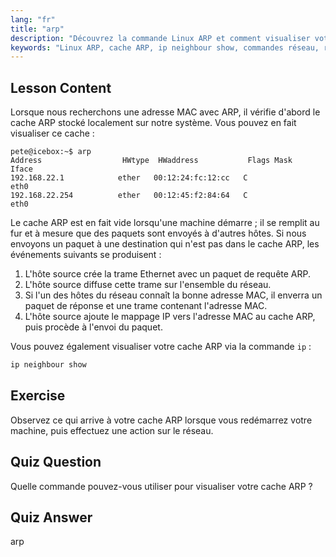 ```yaml
---
lang: "fr"
title: "arp"
description: "Découvrez la commande Linux ARP et comment visualiser votre cache ARP. Comprenez le rôle d'ARP dans la communication réseau. Un guide pour débutants sur ARP."
keywords: "Linux ARP, cache ARP, ip neighbour show, commandes réseau, réseau Linux, Linux pour débutants, tutoriel Linux"
---
```


## Lesson Content

Lorsque nous recherchons une adresse MAC avec ARP, il vérifie d'abord le cache ARP stocké localement sur notre système. Vous pouvez en fait visualiser ce cache :

```
pete@icebox:~$ arp
Address                  HWtype  HWaddress           Flags Mask            Iface
192.168.22.1            ether   00:12:24:fc:12:cc   C                     eth0
192.168.22.254          ether   00:12:45:f2:84:64   C                     eth0
```

Le cache ARP est en fait vide lorsqu'une machine démarre ; il se remplit au fur et à mesure que des paquets sont envoyés à d'autres hôtes. Si nous envoyons un paquet à une destination qui n'est pas dans le cache ARP, les événements suivants se produisent :

1. L'hôte source crée la trame Ethernet avec un paquet de requête ARP.
2. L'hôte source diffuse cette trame sur l'ensemble du réseau.
3. Si l'un des hôtes du réseau connaît la bonne adresse MAC, il enverra un paquet de réponse et une trame contenant l'adresse MAC.
4. L'hôte source ajoute le mappage IP vers l'adresse MAC au cache ARP, puis procède à l'envoi du paquet.

Vous pouvez également visualiser votre cache ARP via la commande `ip` :

```bash
ip neighbour show
```

## Exercise

Observez ce qui arrive à votre cache ARP lorsque vous redémarrez votre machine, puis effectuez une action sur le réseau.

## Quiz Question

Quelle commande pouvez-vous utiliser pour visualiser votre cache ARP ?

## Quiz Answer

arp
